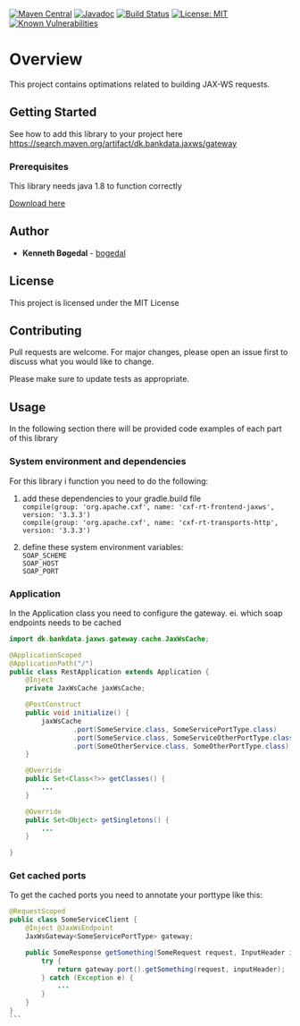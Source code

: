 [![Maven Central](https://maven-badges.herokuapp.com/maven-central/dk.bankdata.jaxws/gateway/badge.svg)](https://maven-badges.herokuapp.com/maven-central/dk.bankdata.jaxws/gateway/)
[![Javadoc](https://javadoc.io/badge/dk.bankdata.jaxrs/security/badge.svg)](https://www.javadoc.io/doc/dk.bankdata.jaxws/gateway)
[![Build Status](https://travis-ci.com/Bankdata/jaxrs-security.svg?branch=master)](https://travis-ci.com/Bankdata/jaxws-gateway)
[![License: MIT](https://img.shields.io/badge/License-MIT-yellow.svg)](https://opensource.org/licenses/MIT)
[![Known Vulnerabilities](https://snyk.io/test/github/Bankdata/jaxws-gateway/badge.svg?targetFile=build.gradle)](https://snyk.io/test/github/Bankdata/jaxws-gateway?targetFile=build.gradle)

# Overview

This project contains optimations related to building JAX-WS requests. 

## Getting Started

See how to add this library to your project here 
https://search.maven.org/artifact/dk.bankdata.jaxws/gateway

### Prerequisites

This library needs java 1.8 to function correctly

[Download here](https://www.oracle.com/technetwork/java/javase/downloads/jdk8-downloads-2133151.html)

## Author

* **Kenneth Bøgedal** - [bogedal](https://github.com/bogedal)

## License

This project is licensed under the MIT License

## Contributing
Pull requests are welcome. For major changes, please open an issue first to discuss what you would like to change.

Please make sure to update tests as appropriate.


## Usage

In the following section there will be provided code examples of each part of this library

### System environment and dependencies
For this library i function you need to do the following:
1) add these dependencies to your gradle.build file<br>
   `compile(group: 'org.apache.cxf', name: 'cxf-rt-frontend-jaxws', version: '3.3.3')`<br>
   `compile(group: 'org.apache.cxf', name: 'cxf-rt-transports-http', version: '3.3.3')`<br>

2) define these system environment variables:<br>
`SOAP_SCHEME`<br>
`SOAP_HOST`<br>
`SOAP_PORT`<br>

### Application
In the Application class you need to configure the gateway.
ei. which soap endpoints needs to be cached
``` java
import dk.bankdata.jaxws.gateway.cache.JaxWsCache;

@ApplicationScoped
@ApplicationPath("/")
public class RestApplication extends Application {
    @Inject
    private JaxWsCache jaxWsCache;

    @PostConstruct
    public void initialize() {
        jaxWsCache
                .port(SomeService.class, SomeServicePortType.class)
                .port(SomeService.class, SomeServiceOtherPortType.class)
                .port(SomeOtherService.class, SomeOtherPortType.class);
    }

    @Override
    public Set<Class<?>> getClasses() {
        ...        
    }

    @Override
    public Set<Object> getSingletons() {
        ...
    }

}

```
### Get cached ports
To get the cached ports you need to annotate your porttype like this:<br>
````java    
@RequestScoped
public class SomeServiceClient {
    @Inject @JaxWsEndpoint
    JaxWsGateway<SomeServicePortType> gateway;

    public SomeResponse getSomething(SomeRequest request, InputHeader inputHeader) {
        try {
            return gateway.port().getSomething(request, inputHeader);
        } catch (Exception e) {
            ...
        }
    }
}
```
